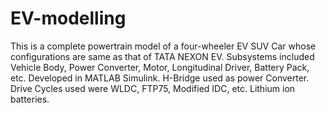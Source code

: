 # EV-modelling

This is a complete powertrain model of a four-wheeler EV SUV Car whose configurations are same as that of TATA NEXON EV. 
Subsystems included Vehicle Body, Power Converter, Motor, Longitudinal Driver, Battery Pack, etc.
Developed in MATLAB Simulink.
H-Bridge used as power Converter.
Drive Cycles used were WLDC, FTP75, Modified IDC, etc.
Lithium ion batteries.

